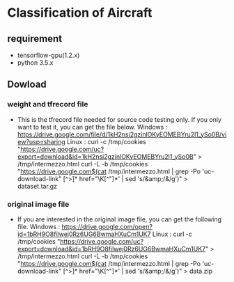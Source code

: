 # Classification of Aircraft

## requirement
* tensorflow-gpu(1.2.x)
* python 3.5.x

## Dowload
### weight and tfrecord file
* This is the tfrecord file needed for source code testing only. If you only want to test it, you can get the file below.
Windows : https://drive.google.com/file/d/1kH2nsj2gzinlOKyEOMEBYru2l1_ySo0B/view?usp=sharing
Linux : 
curl -c /tmp/cookies "https://drive.google.com/uc?export=download&id=1kH2nsj2gzinlOKyEOMEBYru2l1_ySo0B" > /tmp/intermezzo.html
curl -L -b /tmp/cookies "https://drive.google.com$(cat /tmp/intermezzo.html | grep -Po 'uc-download-link" [^>]* href="\K[^"]*' | sed 's/\&amp;/\&/g')" > dataset.tar.gz

### original image file
* If you are interested in the original image file, you can get the following file.
Windows : https://drive.google.com/open?id=1bRH9O8filwej0Rz6UG6BwmaHXuCm1UK7
Linux : 
curl -c /tmp/cookies "https://drive.google.com/uc?export=download&id=1bRH9O8filwej0Rz6UG6BwmaHXuCm1UK7" > /tmp/intermezzo.html
curl -L -b /tmp/cookies "https://drive.google.com$(cat /tmp/intermezzo.html | grep -Po 'uc-download-link" [^>]* href="\K[^"]*' | sed 's/\&amp;/\&/g')" > data.zip

